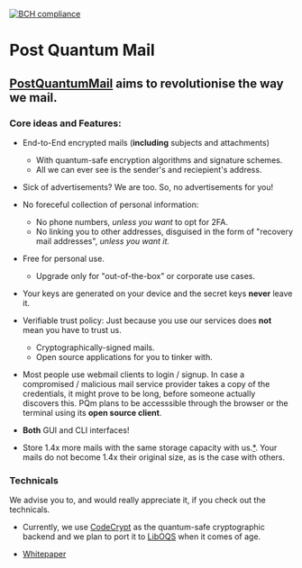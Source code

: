 [![BCH compliance](https://bettercodehub.com/edge/badge/swapravo/pqm-client?branch=master&token=4de897e2692de0da7e26e9520a915c76f58ebccd)](https://bettercodehub.com/)


# Post Quantum Mail

## [PostQuantumMail](https://www.postquantummail.com) aims to revolutionise the way we mail.

### Core ideas and Features:

* End-to-End encrypted mails (**including** subjects and attachments)
  * With quantum-safe encryption algorithms and signature schemes.
  * All we can ever see	is the sender's and reciepient's address.

* Sick of advertisements? We are too. So, no advertisements for you!

* No foreceful collection of personal information:
  * No phone numbers, *unless you want* to opt for 2FA.
  * No linking you to other addresses, disguised in the form of "recovery mail addresses", *unless you want it.*

* Free for personal use.
  * Upgrade only for "out-of-the-box" or corporate use cases.

* Your keys are generated on your device and the secret keys **never** leave it.

* Verifiable trust policy: Just because you use our services does **not** mean you have to trust us.
	* Cryptographically-signed mails.
	* Open source applications for you to tinker with.

* Most people use webmail clients to login / signup. In case a compromised / malicious mail service provider takes a copy of the credentials,
	it might prove to be long, before someone actually discovers this. PQm plans to be accesssible through the browser or the terminal using its **open source client**.

* **Both** GUI and CLI interfaces!

* Store 1.4x more mails with the same storage capacity with us.[*](http://www.postquantummail.com/faq/#1.4). 
Your mails do not become 1.4x their original size, as is the case with others.

### Technicals

We advise you to, and would really appreciate it, if you check out the technicals.

* Currently, we use [CodeCrypt](https://github.com/exaexa/codecrypt) as the quantum-safe cryptographic backend and we plan to port it to [LibOQS](https://github.com/open-quantum-safe/liboqs) when it comes of age.

* [Whitepaper](https://wwww.postquantummail.com/technical/technical-whitepaper-latest.pdf)
